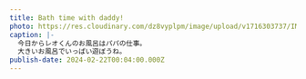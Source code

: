 ```yaml
---
title: Bath time with daddy!
photo: https://res.cloudinary.com/dz8vyplpm/image/upload/v1716303737/IMG_9082_oz7pdx.jpg
caption: |-
  今日からレオくんのお風呂はパパの仕事。
  大きいお風呂でいっぱい遊ぼうね。
publish-date: 2024-02-22T00:04:00.000Z
---
```

